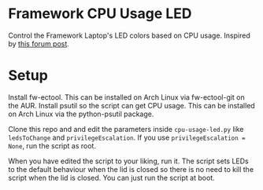# Framework CPU Usage LED
Control the Framework Laptop's LED colors based on CPU usage. Inspired by [this forum post](https://community.frame.work/t/reprogramming-the-leds-for-the-holidays/12906).

# Setup
Install fw-ectool. This can be installed on Arch Linux via fw-ectool-git on the AUR. Install psutil so the script can get CPU usage. This can be installed on Arch Linux via the python-psutil package.

Clone this repo and and edit the parameters inside `cpu-usage-led.py` like `ledsToChange` and `privilegeEscalation`. If you use `privilegeEscalation = None`, run the script as root. 

When you have edited the script to your liking, run it. The script sets LEDs to the default behaviour when the lid is closed so there is no need to kill the script when the lid is closed. You can just run the script at boot.
